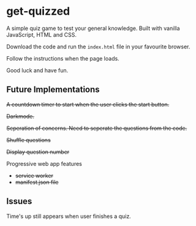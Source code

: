 # get-quizzed

A simple quiz game to test your general knowledge. Built with vanilla JavaScript, HTML and CSS.

Download the code and run the ```index.html``` file in your favourite browser.

Follow the instructions when the page loads. 

Good luck and have fun.

## Future Implementations

~~A countdown timer to start when the user clicks the start button.~~

~~Darkmode.~~

~~Seperation of concerns. Need to seperate the questions from the code.~~

~~Shuffle questions~~

~~Display question number~~

Progressive web app features
 - ~~service worker~~
 - ~~manifest.json file~~

## Issues

Time's up still appears when user finishes a quiz.
